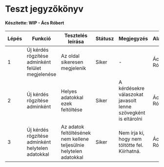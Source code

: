 # Teszt jegyzőkönyv
#### Készítette: WIP - Ács Róbert

Lépés | Funkció | Tesztelés leírása | Státusz | Megjegyzés | Aláírás | Időpont
--- | --- | --- | --- | --- | --- | --- 
1 | Új kérdés rögzítése adminként felület megjelenése | Az oldal sikeresen megjelenik | Siker | - | Ács Róbert | 2021.12.12
2 | Új kérdés rögzítése adminként | Helyes adatokkal ezek feltöltése | Siker | A kérdésekre válaszokat javasolt lenne szövegként is eltárolni | Ács Róbert | 2021.12.12
3 | Új kérdés rögzítése adminként helytelen adatokkal | Az adatok feltöltésének nem kellene teljesülnie helytelen adatokkal | Siker | Nem írja ki, hogy nem töltötte fel. Kiírhatná. | Ács Róbert | 2021.12.12

